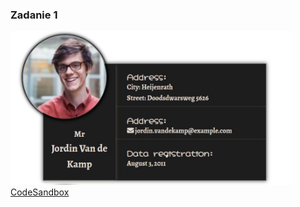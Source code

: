 <h3>Zadanie 1</h3>
<img src="demo.jpg" alt="User" width="450px">
<a href="https://codesandbox.io/s/intelligent-wind-xh0xt?file=/src/components/users/newDate.js">CodeSandbox</a>
